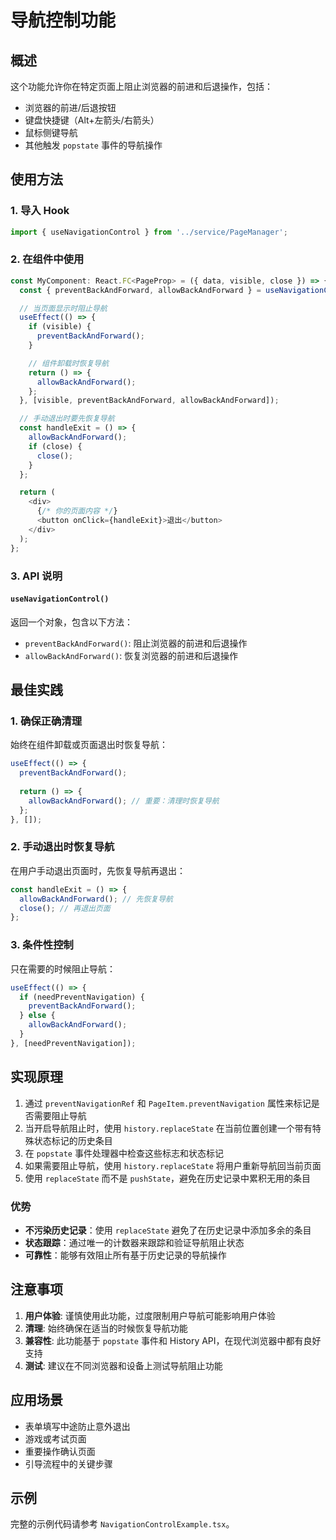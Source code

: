# 导航控制功能

## 概述

这个功能允许你在特定页面上阻止浏览器的前进和后退操作，包括：
- 浏览器的前进/后退按钮
- 键盘快捷键（Alt+左箭头/右箭头）
- 鼠标侧键导航
- 其他触发 `popstate` 事件的导航操作

## 使用方法

### 1. 导入 Hook

```typescript
import { useNavigationControl } from '../service/PageManager';
```

### 2. 在组件中使用

```typescript
const MyComponent: React.FC<PageProp> = ({ data, visible, close }) => {
  const { preventBackAndForward, allowBackAndForward } = useNavigationControl();

  // 当页面显示时阻止导航
  useEffect(() => {
    if (visible) {
      preventBackAndForward();
    }

    // 组件卸载时恢复导航
    return () => {
      allowBackAndForward();
    };
  }, [visible, preventBackAndForward, allowBackAndForward]);

  // 手动退出时要先恢复导航
  const handleExit = () => {
    allowBackAndForward();
    if (close) {
      close();
    }
  };

  return (
    <div>
      {/* 你的页面内容 */}
      <button onClick={handleExit}>退出</button>
    </div>
  );
};
```

### 3. API 说明

#### `useNavigationControl()`

返回一个对象，包含以下方法：

- `preventBackAndForward()`: 阻止浏览器的前进和后退操作
- `allowBackAndForward()`: 恢复浏览器的前进和后退操作

## 最佳实践

### 1. 确保正确清理

始终在组件卸载或页面退出时恢复导航：

```typescript
useEffect(() => {
  preventBackAndForward();
  
  return () => {
    allowBackAndForward(); // 重要：清理时恢复导航
  };
}, []);
```

### 2. 手动退出时恢复导航

在用户手动退出页面时，先恢复导航再退出：

```typescript
const handleExit = () => {
  allowBackAndForward(); // 先恢复导航
  close(); // 再退出页面
};
```

### 3. 条件性控制

只在需要的时候阻止导航：

```typescript
useEffect(() => {
  if (needPreventNavigation) {
    preventBackAndForward();
  } else {
    allowBackAndForward();
  }
}, [needPreventNavigation]);
```

## 实现原理

1. 通过 `preventNavigationRef` 和 `PageItem.preventNavigation` 属性来标记是否需要阻止导航
2. 当开启导航阻止时，使用 `history.replaceState` 在当前位置创建一个带有特殊状态标记的历史条目
3. 在 `popstate` 事件处理器中检查这些标志和状态标记
4. 如果需要阻止导航，使用 `history.replaceState` 将用户重新导航回当前页面
5. 使用 `replaceState` 而不是 `pushState`，避免在历史记录中累积无用的条目

### 优势

- **不污染历史记录**：使用 `replaceState` 避免了在历史记录中添加多余的条目
- **状态跟踪**：通过唯一的计数器来跟踪和验证导航阻止状态
- **可靠性**：能够有效阻止所有基于历史记录的导航操作

## 注意事项

1. **用户体验**: 谨慎使用此功能，过度限制用户导航可能影响用户体验
2. **清理**: 始终确保在适当的时候恢复导航功能
3. **兼容性**: 此功能基于 `popstate` 事件和 History API，在现代浏览器中都有良好支持
4. **测试**: 建议在不同浏览器和设备上测试导航阻止功能

## 应用场景

- 表单填写中途防止意外退出
- 游戏或考试页面
- 重要操作确认页面
- 引导流程中的关键步骤

## 示例

完整的示例代码请参考 `NavigationControlExample.tsx`。 
